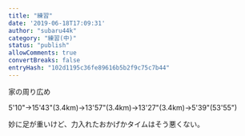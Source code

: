```yaml
---
title: "練習"
date: '2019-06-18T17:09:31'
author: "subaru44k"
category: "練習(中)"
status: "publish"
allowComments: true
convertBreaks: false
entryHash: "102d1195c36fe89616b5b2f9c75c7b44"
---
```

家の周り広め

5'10"→15'43"(3.4km)→13'57"(3.4km)→13'27"(3.4km)→5'39"(53'55")

妙に足が重いけど、力入れたおかげかタイムはそう悪くない。
